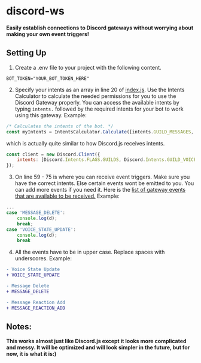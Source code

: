 # discord-ws
**Easily establish connections to Discord gateways without worrying about making your own event triggers!**

## Setting Up
1. Create a .env file to your project with the following content.
```
BOT_TOKEN="YOUR_BOT_TOKEN_HERE"
```
2. Specify your intents as an array in line 20 of [index.js](./index.js). Use the Intents Calculator to calculate the needed permissions for you to use the Discord Gateway properly. You can access the available intents by typing `intents.` followed by the required intents for your bot to work using this gateway. Example:
```js
/* Calculates the intents of the bot. */
const myIntents = IntentsCalculator.Calculate([intents.GUILD_MESSAGES, intents.MESSAGE_CONTENT, intents.DIRECT_MESSAGES]);
```
which is actually quite similar to how Discord.js receives intents.
```js
const client = new Discord.Client({
	intents: [Discord.Intents.FLAGS.GUILDS, Discord.Intents.GUILD_VOICE_STATES, Discord.Intents.FLAGS.GUILD_MEMBERS, Discord.Intents.FLAGS.GUILD_BANS, Discord.Intents.FLAGS.GUILD_MESSAGES, Discord.Intents.FLAGS.DIRECT_MESSAGES]
});
```

3. On line 59 - 75 is where you can receive event triggers. Make sure you have the correct intents. Else certain events wont be emitted to you. You can add more events if you need it. Here is the [list of gateway events that are available to be received.](https://discord.com/developers/docs/topics/gateway-events#receive-events) Example:
```js
...
case 'MESSAGE_DELETE':
    console.log(d);
    break;
case 'VOICE_STATE_UPDATE':
    console.log(d);
    break
```

4. All the events have to be in upper case. Replace spaces with underscores. Example:
```diff
- Voice State Update
+ VOICE_STATE_UPDATE

- Message Delete
+ MESSAGE_DELETE

- Message Reaction Add
+ MESSAGE_REACTION_ADD
```

## Notes:
**This works almost just like Discord.js except it looks more complicated and messy. It will be optimized and will look simpler in the future, but for now, it is what it is:)**

